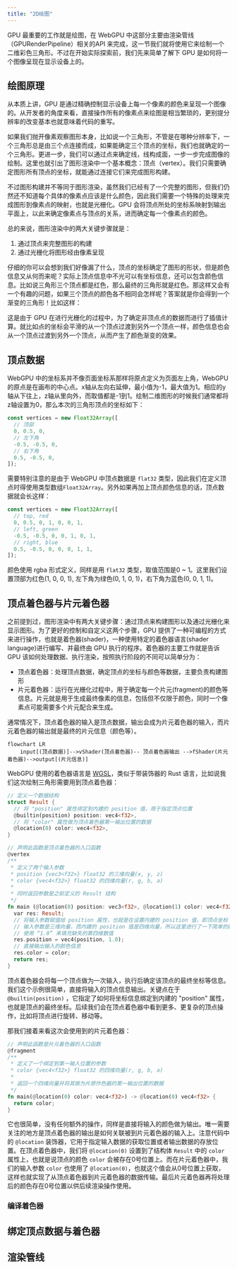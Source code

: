 ```yaml
---
title: "2D绘图"
---
```


GPU 最重要的工作就是绘图，在 WebGPU 中这部分主要由渲染管线（GPURenderPipeline）相关的API 来完成，这一节我们就将使用它来绘制一个二维彩色三角形。不过在开始实际探索前，我们先来简单了解下 GPU 是如何将一个图像呈现在显示设备上的。

## 绘图原理

从本质上讲，GPU 是通过精确控制显示设备上每一个像素的颜色来呈现一个图像的。从开发者的角度来看，直接操作所有的像素点来绘图是相当繁琐的，更别提分辨率的改变基本也就意味着代码的重写。

如果我们抛开像素观察图形本身，比如说一个三角形，不管是在哪种分辨率下，一个三角形总是由三个点连接而成，如果能确定三个顶点的坐标，我们也就确定的一个三角形。更进一步，我们可以通过点来确定线，线构成面，一步一步完成图像的绘制。这里也就引出了图形渲染中一个基本概念：顶点（vertex）。我们只需要确定图形所有顶点的坐标，就能通过连接它们来完成图形构建。

不过图形构建并不等同于图形渲染，虽然我们已经有了一个完整的图形，但我们仍然还不知道每个具体的像素点应该是什么颜色，因此我们需要一个特殊的处理来完成图形到像素点的映射，也就是光栅化。GPU 会将顶点所处的坐标系映射到输出平面上，以此来确定像素点与顶点的关系，进而确定每一个像素点的颜色。

总的来说，图形渲染中的两大关键步骤就是：
1. 通过顶点来完整图形的构建
2. 通过光栅化将图形经由像素呈现

仔细的你可以会想到我们好像漏了什么，顶点的坐标确定了图形的形状，但是颜色信息又从何而来呢？实际上顶点信息中不光可以有坐标信息，还可以包含颜色信息。比如说三角形三个顶点都是红色，那么最终的三角形就是红色。那这样又会有一个有趣的问题，如果三个顶点的颜色各不相同会怎样呢？答案就是你会得到一个渐变的三角形！比如这样：

这是由于 GPU 在进行光栅化的过程中，为了确定非顶点点的数据而进行了插值计算。就比如点的坐标会平滑的从一个顶点过渡到另外一个顶点一样，颜色信息也会从一个顶点过渡到另外一个顶点，从而产生了颜色渐变的效果。

## 顶点数据

WebGPU 中的坐标系并不像页面坐标系那样将原点定义为页面左上角，WebGPU 的原点是在画布的中心点。x轴从左向右延伸，最小值为-1，最大值为1。相应的y轴从下往上，z轴从里向外，而取值都是-1到1。绘制二维图形的时候我们通常都将z轴设置为0，那么本次的三角形顶点的坐标如下：
```typescript
const vertices = new Float32Array([
  // 顶部
  0, 0.5, 0,
  // 左下角
  -0.5, -0.5, 0,
  // 右下角
  0.5, -0.5, 0,
]);
```

需要特别注意的是由于 WebGPU 中顶点数据是 `flat32` 类型，因此我们在定义顶点时得使用类型数组`Float32Array`。另外如果再加上顶点颜色信息的话，顶点数据就会长这样：
```typescript
const vertices = new Float32Array([
  // top, red
  0, 0.5, 0, 1, 0, 0, 1,
  // left, green
  -0.5, -0.5, 0, 0, 1, 0, 1,
  // right, blue
  0.5, -0.5, 0, 0, 0, 1, 1,
]);
```

颜色使用 rgba 形式定义，同样是用 `flat32` 类型，取值范围是0 ~ 1。这里我们设置顶部为红色(1, 0, 0, 1), 左下角为绿色(0, 1, 0, 1)，右下角为蓝色(0, 0, 1, 1)。

## 顶点着色器与片元着色器

之前提到过，图形渲染中有两大关键步骤：通过顶点来构建图形以及通过光栅化来显示图形。为了更好的控制和自定义这两个步骤，GPU 提供了一种可编程的方式来进行操作，也就是着色器(shader)，一种使用特定的着色器语言(shader language)进行编写、并最终由 GPU 执行的程序。着色器的主要工作就是告诉 GPU 该如何处理数据、执行渲染，按照执行阶段的不同可以简单分为：
* 顶点着色器：处理顶点数据，确定顶点的坐标与颜色等数据，主要负责构建图形
* 片元着色器：运行在光栅化过程中，用于确定每一个片元(fragment)的颜色等信息。片元就是用于生成最终像素的信息，包括但不仅限于颜色，同时一个像素点可能需要多个片元配合来生成。

通常情况下，顶点着色器的输入是顶点数据，输出会成为片元着色器的输入，而片元着色器的输出就是最终的片元信息（颜色等）。
```mermaid
flowchart LR
    input[(顶点数据)]-->vShader(顶点着色器)-- 顶点着色器输出 -->fShader(片元着色器)-->output[(片元信息)]
```

WebGPU 使用的着色器语言是 [WGSL](https://www.w3.org/TR/WGSL)，类似于带装饰器的 Rust 语言，比如说我们这次绘制三角形需要用到顶点着色器：
```rust
// 定义一个数据结构
struct Result {
  // 将 "position" 属性绑定到内建的 position 值，用于指定顶点位置
  @builtin(position) position: vec4<f32>,
  // 将 "color" 属性做为顶点着色器第一输出位置的数据
  @location(0) color: vec4<f32>,
}

// 声明此函数是顶点着色器的入口函数
@vertex
/**
 * 定义了两个输入参数
 * position {vec3<f32>} float32 的三维向量(x, y, z)
 * color {vec4<f32>} float32 的四维向量(r, g, b, a)
 *
 * 同时返回参数是之前定义的 Result 结构
 */
fn main (@location(0) position: vec3<f32>, @location(1) color: vec4<f32>) -> Result {
  var res: Result;
  // 将输入参数赋值给 position 属性，也就是在设置内建的 position 值，即顶点坐标
  // 输入参数是三维向量，而内建的 position 值是四维向量，所以这里进行了一下简单的数据转化
  // 使用 “1.0” 来填充缺失的第四维数值
  res.position = vec4(position, 1.0);
  // 直接输出输入的颜色信息
  res.color = color;
  return res;
}
```

顶点着色器会将每一个顶点做为一次输入，执行后确定该顶点的最终坐标等信息。我们这个示例很简单，直接将输入的顶点信息输出。关键点在于 `@builtin(position)` ，它指定了如何将坐标信息绑定到内建的 "position" 属性，也就是顶点的最终坐标。后续我们会在顶点着色器中看到更多、更复杂的顶点操作，比如将顶点进行旋转、移动等。

那我们接着来看这次会使用到的片元着色器：
```rust
// 声明此函数是片元着色器的入口函数
@fragment
/**
 * 定义了一个绑定到第一输入位置的参数
 * color {vec4<f32>} float32 的四维向量(r, g, b, a)
 *
 * 返回一个四维向量并将其做为片原作色器的第一输出位置的数据
 */
fn main(@location(0) color: vec4<f32>) -> @location(0) vec4<f32> {
  return color;
}
```

它也很简单，没有任何额外的操作，同样是直接将输入的颜色做为输出。唯一需要关注的地方是顶点着色器的输出是如何关联被到片元着色器的输入上。注意代码中的 `@location` 装饰器，它用于指定输入数据的获取位置或者输出数据的存放位置。在顶点着色器中，我们将 `@location(0)` 设置到了结构体 `Result` 中的 `color` 属性上，也就是说顶点的颜色 `color` 会被存在0号位置上。而在片元着色器中，我们的输入参数 `color` 也使用了 `@location(0)`，也就这个值会从0号位置上获取，这样也就实现了从顶点着色器到片元着色器的数据传输。最后片元着色器再将处理后的颜色存在0号位置以供后续渲染操作使用。

### 编译着色器

## 绑定顶点数据与着色器

## 渲染管线
